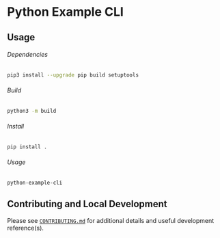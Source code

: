 # Python Example CLI

## Usage

###### Dependencies

```bash
pip3 install --upgrade pip build setuptools
```

###### Build

```bash
python3 -m build
```

###### Install

```bash
pip install .
```

###### Usage

```bash
python-example-cli
```

## Contributing and Local Development

Please see [`CONTRIBUTING.md`](./CONTRIBUTING.md) for additional details and useful development reference(s).
